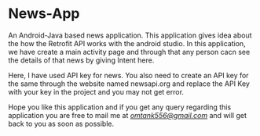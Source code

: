 # News-App

An Android-Java based news application. This application gives idea about the how the Retrofit API works with the android studio.
In this application, we have create a main activity page and through that any person cacn see the details of that news by giving Intent here.

Here, I have used API key for news. You also need to create an API key for the same through the website named newsapi.org and replace the API Key with your key in the project and  you may not get error.

Hope you like this application and if you get any query regarding this application you are free to mail me at *omtank556@gmail.com* and will get back to you as soon as possible.
